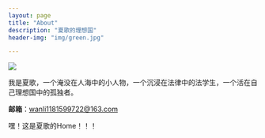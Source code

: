 ```yaml
---
layout: page
title: "About"
description: "夏歌的理想国" 
header-img: "img/green.jpg"

---
```


![](https://i.imgur.com/K0MNfKM.jpg)


我是夏歌，一个淹没在人海中的小人物，一个沉浸在法律中的法学生，一个活在自己理想国中的孤独者。

**邮箱**：wanli1181599722@163.com

嘿！这是夏歌的Home！！！

